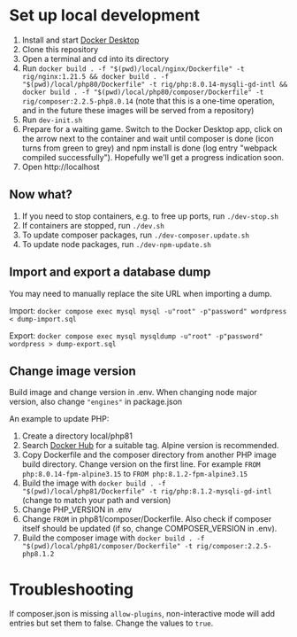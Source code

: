 # Set up local development

1. Install and start [Docker Desktop](https://www.docker.com/products/docker-desktop)
1. Clone this repository
1. Open a terminal and cd into its directory
1. Run `docker build . -f "$(pwd)/local/nginx/Dockerfile" -t rig/nginx:1.21.5 && docker build . -f "$(pwd)/local/php80/Dockerfile" -t rig/php:8.0.14-mysqli-gd-intl && docker build . -f "$(pwd)/local/php80/composer/Dockerfile" -t rig/composer:2.2.5-php8.0.14` (note that this is a one-time operation, and in the future these images will be served from a repository)
1. Run `dev-init.sh`
1. Prepare for a waiting game. Switch to the Docker Desktop app, click on the arrow next to the container and wait until composer is done (icon turns from green to grey) and npm install is done (log entry "webpack compiled successfully"). Hopefully we'll get a progress indication soon.
1. Open http://localhost

## Now what?

1. If you need to stop containers, e.g. to free up ports, run `./dev-stop.sh`
1. If containers are stopped, run `./dev.sh`
1. To update composer packages, run `./dev-composer.update.sh`
1. To update node packages, run `./dev-npm-update.sh`

## Import and export a database dump

You may need to manually replace the site URL when importing a dump.

Import: `docker compose exec mysql mysql -u"root" -p"password" wordpress < dump-import.sql`

Export: `docker compose exec mysql mysqldump -u"root" -p"password" wordpress > dump-export.sql`

## Change image version

Build image and change version in .env. When changing node major version, also change `"engines"` in package.json

An example to update PHP:

1. Create a directory local/php81
1. Search [Docker Hub](https://hub.docker.com/) for a suitable tag. Alpine version is recommended.
1. Copy Dockerfile and the composer directory from another PHP image build directory. Change version on the first line. For example `FROM php:8.0.14-fpm-alpine3.15` to `FROM php:8.1.2-fpm-alpine3.15`
1. Build the image with `docker build . -f "$(pwd)/local/php81/Dockerfile" -t rig/php:8.1.2-mysqli-gd-intl` (change to match your path and version)
1. Change PHP_VERSION in .env
1. Change `FROM` in php81/composer/Dockerfile. Also check if composer itself should be updated (if so, change COMPOSER_VERSION in .env).
1. Build the composer image with `docker build . -f "$(pwd)/local/php81/composer/Dockerfile" -t rig/composer:2.2.5-php8.1.2`

# Troubleshooting

If composer.json is missing `allow-plugins`, non-interactive mode will add entries but set them to false. Change the values to `true`.
